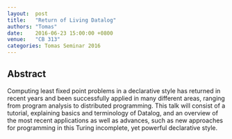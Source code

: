 ```yaml
--- 
layout:  post 
title:   "Return of Living Datalog"
authors: "Tomas"
date:    2016-06-23 15:00:00 +0800
venue:   "CB 313"
categories: Tomas Seminar 2016
--- 
```

## Abstract

Computing least fixed point problems in a declarative style has returned in
recent years and been successfully applied in many different areas, ranging
from
program analysis to distributed programming. This talk will consist of a
tutorial, explaining basics and terminology of Datalog, and an overview of
the
most recent applications as well as advances, such as new approaches for
programming in this Turing incomplete, yet powerful declarative style.

